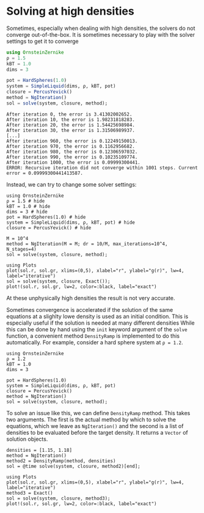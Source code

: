 # Solving at high densities

Sometimes, especially when dealing with high densities, the solvers do not converge out-of-the-box. It is sometimes necessary to play with the solver settings to get it to converge
```julia
using OrnsteinZernike
ρ = 1.5
kBT = 1.0
dims = 3

pot = HardSpheres(1.0)
system = SimpleLiquid(dims, ρ, kBT, pot)
closure = PercusYevick()
method = NgIteration()
sol = solve(system, closure, method);
```
```
After iteration 0, the error is 3.41302002652.
After iteration 10, the error is 1.98231818283.
After iteration 20, the error is 1.54425698984.
After iteration 30, the error is 1.31506989937.
[...]
After iteration 960, the error is 0.12249150013.
After iteration 970, the error is 0.1162956682.
After iteration 980, the error is 0.12306597032.
After iteration 990, the error is 0.10235109774.
After iteration 1000, the error is 0.09999300441.
ERROR: Recursive iteration did not converge within 1001 steps. Current error = 0.09999300441413587.
```

Instead, we can try to change some solver settings:
```@example pyhd
using OrnsteinZernike
ρ = 1.5 # hide
kBT = 1.0 # hide
dims = 3 # hide
pot = HardSpheres(1.0) # hide
system = SimpleLiquid(dims, ρ, kBT, pot) # hide
closure = PercusYevick() # hide

M = 10^4
method = NgIteration(M = M; dr = 10/M, max_iterations=10^4, N_stages=4)
sol = solve(system, closure, method);

using Plots
plot(sol.r, sol.gr, xlims=(0,5), xlabel="r", ylabel="g(r)", lw=4, label="iterative")
sol = solve(system, closure, Exact());
plot!(sol.r, sol.gr, lw=2, color=:black, label="exact")
```
At these unphysically high densities the result is not very accurate. 




Sometimes convergence is accelerated if the solution of the same equations at a slighlty lowe density is used as an initial condition. This is especially useful if the solution is needed at many different densities While this can be done by hand using the `init` keyword argument of the `solve` function, a convenient method `DensityRamp` is implemented to do this automatically. For example, consider a hard sphere system at `ρ = 1.2`.

```@example ramp
using OrnsteinZernike
ρ = 1.2
kBT = 1.0
dims = 3

pot = HardSpheres(1.0)
system = SimpleLiquid(dims, ρ, kBT, pot)
closure = PercusYevick()
method = NgIteration()
sol = solve(system, closure, method);
```

To solve an issue like this, we can define `DensityRamp` method. This takes two arguments. The first is the actual method by which to solve the equations, which we leave as `NgIteration()` and the second is a list of densities to be evaluated before the target density. It returns a `Vector` of solution objects.

```@example ramp
densities = [1.15, 1.18]
method = NgIteration()
method2 = DensityRamp(method, densities)
sol = @time solve(system, closure, method2)[end];
```

```@example ramp
using Plots
plot(sol.r, sol.gr, xlims=(0,5), xlabel="r", ylabel="g(r)", lw=4, label="iterative")
method3 = Exact()
sol = solve(system, closure, method3);
plot!(sol.r, sol.gr, lw=2, color=:black, label="exact")
```


